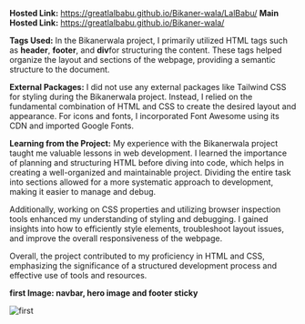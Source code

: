 **Hosted Link:** https://greatlalbabu.github.io/Bikaner-wala/LalBabu/
**Main Hosted Link:** https://greatlalbabu.github.io/Bikaner-wala/

**Tags Used:**
In the Bikanerwala project, I primarily utilized HTML tags such as **header**, **footer**, and **div**for structuring the content. These tags helped organize the layout and sections of the webpage, providing a semantic structure to the document.

**External Packages:**
I did not use any external packages like Tailwind CSS for styling during the Bikanerwala project. Instead, I relied on the fundamental combination of HTML and CSS to create the desired layout and appearance. For icons and fonts, I incorporated Font Awesome using its CDN and imported Google Fonts.

**Learning from the Project:**
My experience with the Bikanerwala project taught me valuable lessons in web development. I learned the importance of planning and structuring HTML before diving into code, which helps in creating a well-organized and maintainable project. Dividing the entire task into sections allowed for a more systematic approach to development, making it easier to manage and debug.

Additionally, working on CSS properties and utilizing browser inspection tools enhanced my understanding of styling and debugging. I gained insights into how to efficiently style elements, troubleshoot layout issues, and improve the overall responsiveness of the webpage.

Overall, the project contributed to my proficiency in HTML and CSS, emphasizing the significance of a structured development process and effective use of tools and resources.



**first Image: navbar, hero image and footer sticky**


![first](https://github.com/greatlalbabu/Bikaner-wala/assets/126700948/7032d2b3-816f-4b2a-a45f-5d003dd3e99b)














